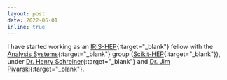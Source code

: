 ```yaml
---
layout: post
date: 2022-06-01
inline: true
---
```


I have started working as an [IRIS-HEP](https://iris-hep.org/){:target="_blank"} fellow with the [Analysis Systems](https://iris-hep.org/as.html){:target="_blank"} group ([Scikit-HEP](https://scikit-hep.org/){:target="_blank"}), under [Dr. Henry Schreiner](https://iscinumpy.gitlab.io/page/about/){:target="_blank"} and [Dr. Jim Pivarski](https://github.com/jpivarski){:target="_blank"}.
